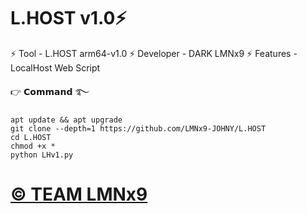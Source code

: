 # L.HOST v1.0⚡

⚡ Tool - L.HOST arm64-v1.0
⚡ Developer - DARK LMNx9
⚡ Features - LocalHost Web Script

👉 𝗖𝗼𝗺𝗺𝗮𝗻𝗱 ࿐
  
    apt update && apt upgrade
    git clone --depth=1 https://github.com/LMNx9-JOHNY/L.HOST
    cd L.HOST
    chmod +x *
    python LHv1.py


# [© TEAM LMNx9](t.me/TEAM_LMNx9)
